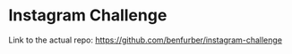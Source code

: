 Instagram Challenge
===================

Link to the actual repo: https://github.com/benfurber/instagram-challenge
